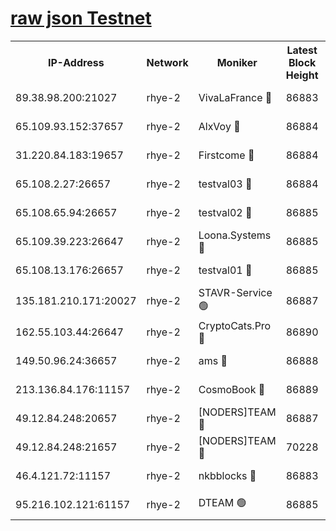 
[raw json Testnet](https://rpc-check.quickt.stavr.tech/quickt/rpc-quickt-result.json)
=


<table><tr><th>IP-Address</th><th>Network</th><th>Moniker</th><th>Latest Block Height</th><th>Earliest Block Height</th><th>Catching Up</th><th>Tx Index</th><th>Voting Power</th><th>Scan Time</th></tr><tr><td>89.38.98.200:21027</td><td>rhye-2</td><td>VivaLaFrance 🔴</td><td>86883</td><td>1</td><td>False</td><td>off</td><td>10000</td><td>2023-12-29T09:14:28.810347620UTC</td></tr><tr><td>65.109.93.152:37657</td><td>rhye-2</td><td>AlxVoy 🔴</td><td>86884</td><td>1</td><td>False</td><td>on</td><td>92921</td><td>2023-12-29T09:14:31.344086842UTC</td></tr><tr><td>31.220.84.183:19657</td><td>rhye-2</td><td>Firstcome 🔴</td><td>86884</td><td>1</td><td>False</td><td>off</td><td>728545</td><td>2023-12-29T09:14:33.764069076UTC</td></tr><tr><td>65.108.2.27:26657</td><td>rhye-2</td><td>testval03 🔴</td><td>86884</td><td>1</td><td>False</td><td>on</td><td>11002050</td><td>2023-12-29T09:14:34.195799635UTC</td></tr><tr><td>65.108.65.94:26657</td><td>rhye-2</td><td>testval02 🔴</td><td>86885</td><td>1</td><td>False</td><td>on</td><td>11002050</td><td>2023-12-29T09:14:36.961235481UTC</td></tr><tr><td>65.109.39.223:26647</td><td>rhye-2</td><td>Loona.Systems 🔴</td><td>86885</td><td>1</td><td>False</td><td>off</td><td>86949</td><td>2023-12-29T09:14:39.388036476UTC</td></tr><tr><td>65.108.13.176:26657</td><td>rhye-2</td><td>testval01 🔴</td><td>86885</td><td>1</td><td>False</td><td>on</td><td>13082010</td><td>2023-12-29T09:14:39.795476175UTC</td></tr><tr><td>135.181.210.171:20027</td><td>rhye-2</td><td>STAVR-Service 🟢</td><td>86887</td><td>1</td><td>False</td><td>on</td><td>0</td><td>2023-12-29T09:14:46.276872058UTC</td></tr><tr><td>162.55.103.44:26647</td><td>rhye-2</td><td>CryptoCats.Pro 🔴</td><td>86890</td><td>1</td><td>False</td><td>off</td><td>9999</td><td>2023-12-29T09:15:06.085102937UTC</td></tr><tr><td>149.50.96.24:36657</td><td>rhye-2</td><td>ams 🔴</td><td>86888</td><td>22501</td><td>False</td><td>on</td><td>10840</td><td>2023-12-29T09:14:50.986999413UTC</td></tr><tr><td>213.136.84.176:11157</td><td>rhye-2</td><td>CosmoBook 🔴</td><td>86889</td><td>65301</td><td>False</td><td>off</td><td>1528057</td><td>2023-12-29T09:15:01.506250560UTC</td></tr><tr><td>49.12.84.248:20657</td><td>rhye-2</td><td>[NODERS]TEAM 🔴</td><td>86887</td><td>70001</td><td>False</td><td>on</td><td>59990</td><td>2023-12-29T09:14:48.572806989UTC</td></tr><tr><td>49.12.84.248:21657</td><td>rhye-2</td><td>[NODERS]TEAM 🔴</td><td>70228</td><td>70001</td><td>False</td><td>on</td><td>59990</td><td>2023-12-29T09:15:01.737202828UTC</td></tr><tr><td>46.4.121.72:11157</td><td>rhye-2</td><td>nkbblocks 🔴</td><td>86883</td><td>70101</td><td>False</td><td>off</td><td>81901</td><td>2023-12-29T09:14:26.408932011UTC</td></tr><tr><td>95.216.102.121:61157</td><td>rhye-2</td><td>DTEAM 🟢</td><td>86885</td><td>77101</td><td>False</td><td>on</td><td>0</td><td>2023-12-29T09:14:36.598537580UTC</td></tr></table>